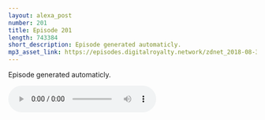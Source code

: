 ```yaml
---
layout: alexa_post
number: 201
title: Episode 201
length: 743384
short_description: Episode generated automaticly.
mp3_asset_link: https://episodes.digitalroyalty.network/zdnet_2018-08-31_01-00-03.mp3
---
```


Episode generated automaticly.

<audio controls>
    <source src="{{ page.mp3_asset_link }}" type="audio/mpeg">
</audio>